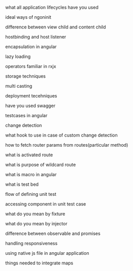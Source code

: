 what all application lifecycles have you used

ideal ways of ngoninit

difference between view child and content child

hostbinding and host listener

encapsulation in angular

lazy loading

operators familiar in rxjx

storage techniques

multi casting

deployment tecehniques

have you used swagger

testcases in angular

change detection

what hook to use in case of custom change detection

how to fetch router params from routes(particular method)

what is activated route

what is purpose of wildcard route

what is macro in angular

what is test bed

flow of defining unit test

accessing component in unit test case

what do you mean by fixture

what do you mean by injector

difference between observable and promises

handling responsiveness

using native js file in angular application

things needed to integrate maps